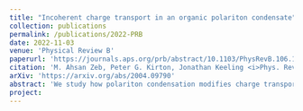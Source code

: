 ```yaml
---
title: "Incoherent charge transport in an organic polariton condensate"
collection: publications
permalink: /publications/2022-PRB
date: 2022-11-03
venue: 'Physical Review B'
paperurl: 'https://journals.aps.org/prb/abstract/10.1103/PhysRevB.106.195109'
citation: 'M. Ahsan Zeb, Peter G. Kirton, Jonathan Keeling <i>Phys. Rev. B</i> 106, 195109 (2022)'
arXiv: 'https://arxiv.org/abs/2004.09790'
abstract: 'We study how polariton condensation modifies charge transport in organic materials. In typical organic materials, charge transport proceeds via incoherent hopping. We therefore provide an approach to determine how the rate and final state of this hopping process is affected by strong matter-light coupling and polariton condensation. We show how the hopping process may create excitations when starting from a state with a finite excitation density. That is, how hopping can change the state of a lower polariton condensate by creating upper polaritons, optically inactive excitonic dark states, or by exciting vibrational sidebands. While the matrix elements for these processes can be large, for typical materials at room temperature, such excitations are suppressed by thermal factors, and ground-state processes dominate. We thus study how the ground-state hopping rate depends on condensate density, matter-light coupling, and cavity photon detuning. All these factors change the vibrational configuration associated with the optically active molecules, which can enhance or suppress hopping by increasing or decreasing the vibrational overlap with the state of a charged molecule. We show that hopping rates can be exponentially sensitive to detuning and condensate density, allowing an increase or decrease of hopping rate by two orders of magnitude. '
project:
---
```



